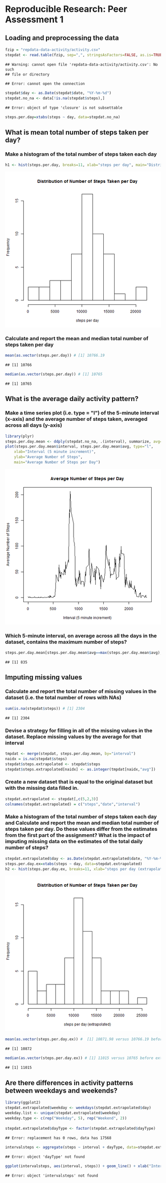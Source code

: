 # Reproducible Research: Peer Assessment 1

## Loading and preprocessing the data


```r
fzip = "repdata-data-activity/activity.csv"
stepdat <- read.table(fzip, sep=",", stringsAsFactors=FALSE, as.is=TRUE, header=TRUE, na.strings="NA")
```

```
## Warning: cannot open file 'repdata-data-activity/activity.csv': No such
## file or directory
```

```
## Error: cannot open the connection
```

```r
stepdat$day <- as.Date(stepdat$date, "%Y-%m-%d")
stepdat.no_na <- data[!is.na(stepdat$steps),]
```

```
## Error: object of type 'closure' is not subsettable
```

```r
steps.per.day=xtabs(steps ~ day, data=stepdat.no_na)
```


## What is mean total number of steps taken per day?

### Make a histogram of the total number of steps taken each day

```r
h1 <- hist(steps.per.day, breaks=11, xlab="steps per day", main="Distribution of Number of Steps Taken per Day")
```

![plot of chunk unnamed-chunk-2](figure/unnamed-chunk-2.png) 

### Calculate and report the mean and median total number of steps taken per day

```r
mean(as.vector(steps.per.day)) # [1] 10766.19
```

```
## [1] 10766
```

```r
median(as.vector(steps.per.day)) # [1] 10765
```

```
## [1] 10765
```

## What is the average daily activity pattern?

### Make a time series plot (i.e. type = "l") of the 5-minute interval (x-axis) and the average number of steps taken, averaged across all days (y-axis)


```r
library(plyr)
steps.per.day.mean <- ddply(stepdat.no_na, .(interval), summarize, avg=mean(steps))
plot(steps.per.day.mean$interval, steps.per.day.mean$avg, type="l", 
    xlab="Interval (5 minute increment)",
    ylab="Average Number of Steps",
    main="Average Number of Steps per Day")
```

![plot of chunk unnamed-chunk-4](figure/unnamed-chunk-4.png) 
### Which 5-minute interval, on average across all the days in the dataset, contains the maximum number of steps?


```r
steps.per.day.mean[steps.per.day.mean$avg==max(steps.per.day.mean$avg),1] # [1] 835
```

```
## [1] 835
```

## Imputing missing values

### Calculate and report the total number of missing values in the dataset (i.e. the total number of rows with NAs)


```r
sum(is.na(stepdat$steps)) # [1] 2304
```

```
## [1] 2304
```

### Devise a strategy for filling in all of the missing values in the dataset. Replace missing values by the average for that interval


```r
tmpdat <- merge(stepdat, steps.per.day.mean, by="interval")
naidx = is.na(stepdat$steps)
stepdat$steps.extrapolated <- stepdat$steps
stepdat$steps.extrapolated[naidx] <- as.integer(tmpdat[naidx,"avg"])
```

### Create a new dataset that is equal to the original dataset but with the missing data filled in.


```r
stepdat.extrapolated <- stepdat[,c(5,2,3)]
colnames(stepdat.extrapolated) = c("steps","date","interval")
```

### Make a histogram of the total number of steps taken each day and Calculate and report the mean and median total number of steps taken per day. Do these values differ from the estimates from the first part of the assignment? What is the impact of imputing missing data on the estimates of the total daily number of steps?


```r
stepdat.extrapolated$day <- as.Date(stepdat.extrapolated$date, "%Y-%m-%d")
steps.per.day.ex=xtabs(steps ~ day, data=stepdat.extrapolated)
h2 <- hist(steps.per.day.ex, breaks=11, xlab="steps per day (extrapolated)", main="Distribution of Number of Steps Taken per Day")
```

![plot of chunk unnamed-chunk-9](figure/unnamed-chunk-9.png) 

```r
mean(as.vector(steps.per.day.ex)) #  [1] 10871.98 versus 10766.19 before extrapolation
```

```
## [1] 10872
```

```r
median(as.vector(steps.per.day.ex)) # [1] 11015 versus 10765 before extrapolation
```

```
## [1] 11015
```

## Are there differences in activity patterns between weekdays and weekends?

```r
library(ggplot2)
stepdat.extrapolated$weekday <- weekdays(stepdat.extrapolated$day)
weekday.list <- unique(stepdat.extrapolated$weekday)
weekday.type <- c(rep("Weekday", 5), rep("Weekend", 2))

stepdat.extrapolated$dayType <- factor(stepdat.extrapolated$dayType)
```

```
## Error: replacement has 0 rows, data has 17568
```

```r
intervalsteps <- aggregate(steps ~ interval + dayType, data=stepdat.extrapolated, FUN=mean)
```

```
## Error: object 'dayType' not found
```

```r
ggplot(intervalsteps, aes(interval, steps)) + geom_line() + xlab("Interval") + ylab("Number of steps") + facet_grid(dayType ~ .)
```

```
## Error: object 'intervalsteps' not found
```

